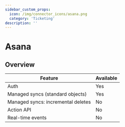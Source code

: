 ```yaml
---
sidebar_custom_props:
  icon: /img/connector_icons/asana.png
  category: 'Ticketing'
description: ''
---
```


# Asana

## Overview

| Feature                            | Available |
| ---------------------------------- | --------- |
| Auth                               | Yes       |
| Managed syncs (standard objects)   | Yes       |
| Managed syncs: incremental deletes | No        |
| Action API                         | No        |
| Real-time events                   | No        |
